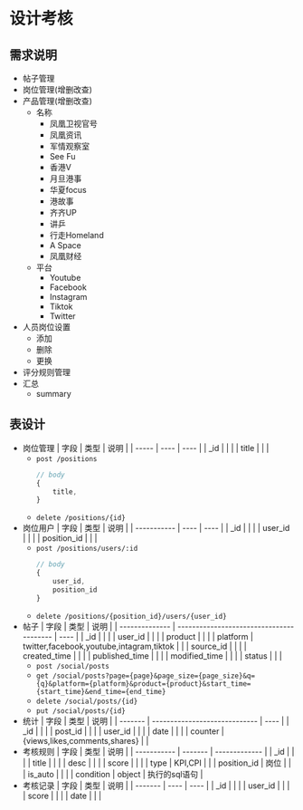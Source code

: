 # 设计考核

## 需求说明
- 帖子管理
- 岗位管理(增删改查)
- 产品管理(增删改查)
  - 名称
    - 凤凰卫视官号
    - 凤凰资讯
    - 军情观察室
    - See Fu
    - 香港V
    - 月旦港事
    - 华夏focus
    - 港故事
    - 齐齐UP
    - 讲乒
    - 行走Homeland
    - A Space
    - 凤凰财经
  - 平台
    - Youtube
    - Facebook
    - Instagram
    - Tiktok
    - Twitter
- 人员岗位设置
  - 添加
  - 删除
  - 更换
- 评分规则管理
- 汇总
  - summary
## 表设计
- 岗位管理
  | 字段  | 类型 | 说明 |
  | ----- | ---- | ---- |
  | _id   |      |      |
  | title |      |      |
  - `post /positions`
    ```js
    // body
    {
        title, 
    }
    ```
  - `delete /positions/{id}`
- 岗位用户
  | 字段        | 类型 | 说明 |
  | ----------- | ---- | ---- |
  | _id         |      |      |
  | user_id     |      |      |
  | position_id |      |      |
  - `post /positions/users/:id`
    ```js
    // body
    {
        user_id, 
        position_id
    }
    ```
  - `delete /positions/{position_id}/users/{user_id}`
- 帖子
  | 字段           | 类型                                     | 说明 |
  | -------------- | ---------------------------------------- | ---- |
  | _id            |                                          |      |
  | user_id        |                                          |      |
  | product        |                                          |      |
  | platform       | twitter,facebook,youtube,intagram,tiktok |      |
  | source_id      |                                          |      |
  | created_time   |                                          |      |
  | published_time |                                          |      |
  | modified_time  |                                          |      |
  | status         |                                          |      |
  - `post /social/posts`
  - `get /social/posts?page={page}&page_size={page_size}&q={q}&platform={platform}&product={product}&start_time={start_time}&end_time={end_time}`
  - `delete /social/posts/{id}`
  - `put /social/posts/{id}`
- 统计
  | 字段    | 类型                          | 说明 |
  | ------- | ----------------------------- | ---- |
  | _id     |                               |      |
  | post_id |                               |      |
  | user_id |                               |      |
  | date    |                               |      |
  | counter | {views,likes,comments,shares} |      |
- 考核规则
  | 字段        | 类型    | 说明          |
  | ----------- | ------- | ------------- |
  | _id         |         |               |
  | title       |         |               |
  | desc        |         |               |
  | score       |         |               |
  | type        | KPI,CPI |               |
  | position_id | 岗位    |               |
  | is_auto     |         |               |
  | condition   | object  | 执行的sql语句 |
- 考核记录
  | 字段    | 类型 | 说明 |
  | ------- | ---- | ---- |
  | _id     |      |      |
  | user_id |      |      |
  | score   |      |      |
  | date    |      |      |
  